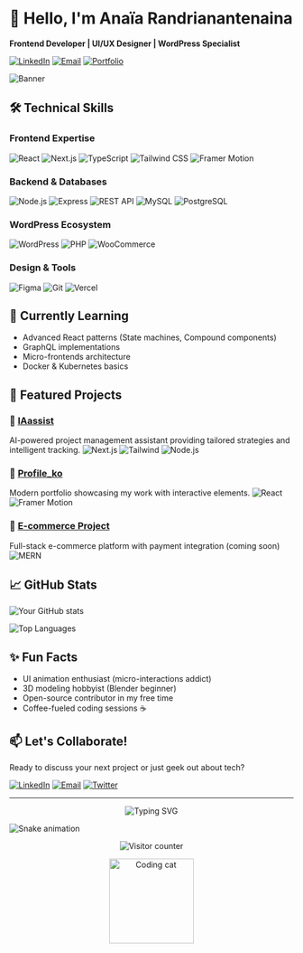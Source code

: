 # 👋 Hello, I'm Anaïa Randrianantenaina

**Frontend Developer | UI/UX Designer | WordPress Specialist**

[![LinkedIn](https://img.shields.io/badge/LinkedIn-Connect-blue?style=for-the-badge&logo=linkedin)](https://www.linkedin.com/in/Anaïa+Randrianantenaina)
[![Email](https://img.shields.io/badge/Email-Contact%20Me-red?style=for-the-badge&logo=gmail)](mailto:anaiarandrianantenaina@gmail.com)
[![Portfolio](https://img.shields.io/badge/🚀-Portfolio-black?style=for-the-badge)](https://anaiarandria.vercel.app/)

![Banner](https://via.placeholder.com/1920x400.png?text=Anaïa+Randrianantenaina+-+Full+Stack+Developer)

## 🛠 Technical Skills

### Frontend Expertise
![React](https://img.shields.io/badge/React-61DAFB?style=for-the-badge&logo=react&logoColor=black)
![Next.js](https://img.shields.io/badge/Next.js-000000?style=for-the-badge&logo=next.js&logoColor=white)
![TypeScript](https://img.shields.io/badge/TypeScript-3178C6?style=for-the-badge&logo=typescript&logoColor=white)
![Tailwind CSS](https://img.shields.io/badge/Tailwind_CSS-38B2AC?style=for-the-badge&logo=tailwind-css&logoColor=white)
![Framer Motion](https://img.shields.io/badge/Framer_Motion-0055FF?style=for-the-badge&logo=framer&logoColor=white)

### Backend & Databases
![Node.js](https://img.shields.io/badge/Node.js-339933?style=for-the-badge&logo=node.js&logoColor=white)
![Express](https://img.shields.io/badge/Nest.js-000000?style=for-the-badge&logo=express&logoColor=white)
![REST API](https://img.shields.io/badge/REST_API-FF6C37?style=for-the-badge&logo=node.js&logoColor=white)
![MySQL](https://img.shields.io/badge/MySQL-4479A1?style=for-the-badge&logo=mysql&logoColor=white)
![PostgreSQL](https://img.shields.io/badge/PostgreSQL-4169E1?style=for-the-badge&logo=postgresql&logoColor=white)

### WordPress Ecosystem
![WordPress](https://img.shields.io/badge/WordPress-21759B?style=for-the-badge&logo=wordpress&logoColor=white)
![PHP](https://img.shields.io/badge/PHP-777BB4?style=for-the-badge&logo=php&logoColor=white)
![WooCommerce](https://img.shields.io/badge/WooCommerce-96588A?style=for-the-badge&logo=woocommerce&logoColor=white)

### Design & Tools
![Figma](https://img.shields.io/badge/Figma-F24E1E?style=for-the-badge&logo=figma&logoColor=white)
![Git](https://img.shields.io/badge/Git-F05032?style=for-the-badge&logo=git&logoColor=white)
![Vercel](https://img.shields.io/badge/Vercel-000000?style=for-the-badge&logo=vercel&logoColor=white)

## 🌱 Currently Learning
- Advanced React patterns (State machines, Compound components)
- GraphQL implementations
- Micro-frontends architecture
- Docker & Kubernetes basics

## 💼 Featured Projects

### 🚀 [IAassist](https://github.com/AnaiaRn/IAassist)
AI-powered project management assistant providing tailored strategies and intelligent tracking.
![Next.js](https://img.shields.io/badge/-Next.js-000000?logo=next.js&logoColor=white&style=flat)
![Tailwind](https://img.shields.io/badge/-Tailwind-38B2AC?logo=tailwind-css&logoColor=white&style=flat)
![Node.js](https://img.shields.io/badge/-Node.js-339933?logo=node.js&logoColor=white&style=flat)

### 🎨 [Profile_ko](https://github.com/AnaiaRn/profileko)
Modern portfolio showcasing my work with interactive elements.
![React](https://img.shields.io/badge/-React-61DAFB?logo=react&logoColor=white&style=flat)
![Framer Motion](https://img.shields.io/badge/-Framer_Motion-0055FF?logo=framer&logoColor=white&style=flat)

### 🛒 [E-commerce Project]()
Full-stack e-commerce platform with payment integration (coming soon)
![MERN](https://img.shields.io/badge/-MERN-5EAA9F?style=flat&logo=mongodb&logoColor=white)

## 📈 GitHub Stats

![Your GitHub stats](https://github-readme-stats.vercel.app/api?username=AnaiaRn&show_icons=true&theme=radical)


![Top Languages](https://github-readme-stats.vercel.app/api/top-langs/?username=AnaiaRn&layout=compact&theme=radical&hide_border=true)

## ✨ Fun Facts
- UI animation enthusiast (micro-interactions addict)
- 3D modeling hobbyist (Blender beginner)
- Open-source contributor in my free time
- Coffee-fueled coding sessions ☕

## 📫 Let's Collaborate!
Ready to discuss your next project or just geek out about tech?

[![LinkedIn](https://img.shields.io/badge/LinkedIn-Connect-blue?style=for-the-badge&logo=linkedin)](https://www.linkedin.com/in/Anaïa+Randrianantenaina)
[![Email](https://img.shields.io/badge/Email-Contact%20Me-red?style=for-the-badge&logo=gmail)](mailto:anaiarandrianantenaina@gmail.com)
[![Twitter](https://img.shields.io/badge/Twitter-Follow-1DA1F2?style=for-the-badge&logo=twitter)](https://twitter.com/yourhandle)

---

<div align="center">
  
![Typing SVG](https://readme-typing-svg.demolab.com?font=Fira+Code&pause=1000&color=FF7F50&width=435&lines=Thanks+for+visiting!;Let's+create+digital+magic+together;Clean+code+%26+beautiful+interfaces;Full-stack+passion+%3C3)
  
</div>

![Snake animation](https://github.com/AnaiaRn/AnaiaRn/blob/output/github-contribution-grid-snake.svg)

<p align="center"> 
  <img src="https://profile-counter.glitch.me/AnaiaRn/count.svg" alt="Visitor counter" />
</p>

<div align="center">
  <img src="https://media.giphy.com/media/ZVik7pBtu9dNS/giphy.gif" width="150" height="150" alt="Coding cat" />
</div>
